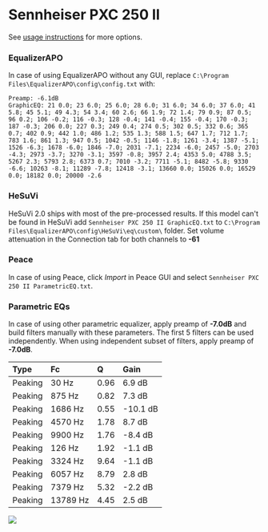 # Sennheiser PXC 250 II
See [usage instructions](https://github.com/jaakkopasanen/AutoEq#usage) for more options.

### EqualizerAPO
In case of using EqualizerAPO without any GUI, replace `C:\Program Files\EqualizerAPO\config\config.txt`
with:
```
Preamp: -6.1dB
GraphicEQ: 21 0.0; 23 6.0; 25 6.0; 28 6.0; 31 6.0; 34 6.0; 37 6.0; 41 5.8; 45 5.1; 49 4.3; 54 3.4; 60 2.6; 66 1.9; 72 1.4; 79 0.9; 87 0.5; 96 0.2; 106 -0.2; 116 -0.3; 128 -0.4; 141 -0.4; 155 -0.4; 170 -0.3; 187 -0.3; 206 0.0; 227 0.3; 249 0.4; 274 0.5; 302 0.5; 332 0.6; 365 0.7; 402 0.9; 442 1.0; 486 1.2; 535 1.3; 588 1.5; 647 1.7; 712 1.7; 783 1.6; 861 1.3; 947 0.5; 1042 -0.5; 1146 -1.8; 1261 -3.4; 1387 -5.1; 1526 -6.3; 1678 -6.0; 1846 -7.0; 2031 -7.1; 2234 -6.0; 2457 -5.0; 2703 -4.3; 2973 -3.7; 3270 -3.1; 3597 -0.8; 3957 2.4; 4353 5.0; 4788 3.5; 5267 2.3; 5793 2.8; 6373 0.7; 7010 -3.2; 7711 -5.1; 8482 -5.8; 9330 -6.6; 10263 -8.1; 11289 -7.8; 12418 -3.1; 13660 0.0; 15026 0.0; 16529 0.0; 18182 0.0; 20000 -2.6
```

### HeSuVi
HeSuVi 2.0 ships with most of the pre-processed results. If this model can't be found in HeSuVi add
`Sennheiser PXC 250 II GraphicEQ.txt` to `C:\Program Files\EqualizerAPO\config\HeSuVi\eq\custom\` folder.
Set volume attenuation in the Connection tab for both channels to **-61**

### Peace
In case of using Peace, click *Import* in Peace GUI and select `Sennheiser PXC 250 II ParametricEQ.txt`.

### Parametric EQs
In case of using other parametric equalizer, apply preamp of **-7.0dB** and build filters manually
with these parameters. The first 5 filters can be used independently.
When using independent subset of filters, apply preamp of **-7.0dB**.

| Type    | Fc       |    Q | Gain     |
|:--------|:---------|:-----|:---------|
| Peaking | 30 Hz    | 0.96 | 6.9 dB   |
| Peaking | 875 Hz   | 0.82 | 7.3 dB   |
| Peaking | 1686 Hz  | 0.55 | -10.1 dB |
| Peaking | 4570 Hz  | 1.78 | 8.7 dB   |
| Peaking | 9900 Hz  | 1.76 | -8.4 dB  |
| Peaking | 126 Hz   | 1.92 | -1.1 dB  |
| Peaking | 3324 Hz  | 9.64 | -1.1 dB  |
| Peaking | 6057 Hz  | 8.79 | 2.8 dB   |
| Peaking | 7379 Hz  | 5.32 | -2.2 dB  |
| Peaking | 13789 Hz | 4.45 | 2.5 dB   |

![](https://raw.githubusercontent.com/jaakkopasanen/AutoEq/master/results/rtings/avg/Sennheiser%20PXC%20250%20II/Sennheiser%20PXC%20250%20II.png)